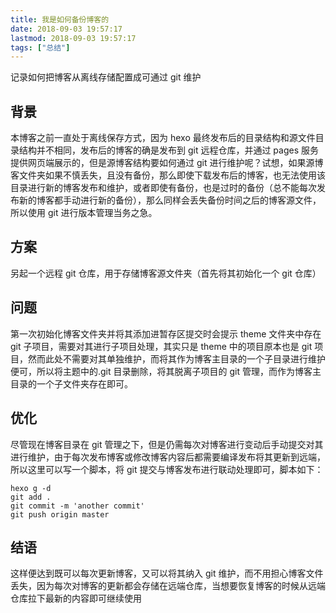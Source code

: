 ```yaml
---
title: 我是如何备份博客的
date: 2018-09-03 19:57:17
lastmod: 2018-09-03 19:57:17
tags: ["总结"]
---
```


记录如何把博客从离线存储配置成可通过 git 维护

<!--more-->

## 背景

本博客之前一直处于离线保存方式，因为 hexo 最终发布后的目录结构和源文件目录结构并不相同，发布后的博客的确是发布到 git 远程仓库，并通过 pages 服务提供网页端展示的，但是源博客结构要如何通过 git 进行维护呢？试想，如果源博客文件夹如果不慎丢失，且没有备份，那么即使下载发布后的博客，也无法使用该目录进行新的博客发布和维护，或者即使有备份，也是过时的备份（总不能每次发布新的博客都手动进行新的备份），那么同样会丢失备份时间之后的博客源文件，所以使用 git 进行版本管理当务之急。

## 方案

另起一个远程 git 仓库，用于存储博客源文件夹（首先将其初始化一个 git 仓库）

## 问题

第一次初始化博客文件夹并将其添加进暂存区提交时会提示 theme 文件夹中存在 git 子项目，需要对其进行子项目处理，其实只是 theme 中的项目原本也是 git 项目，然而此处不需要对其单独维护，而将其作为博客主目录的一个子目录进行维护便可，所以将主题中的.git 目录删除，将其脱离子项目的 git 管理，而作为博客主目录的一个子文件夹存在即可。

## 优化

尽管现在博客目录在 git 管理之下，但是仍需每次对博客进行变动后手动提交对其进行维护，由于每次发布博客或修改博客内容后都需要编译发布将其更新到远端，所以这里可以写一个脚本，将 git 提交与博客发布进行联动处理即可，脚本如下：

```
hexo g -d
git add .
git commit -m 'another commit'
git push origin master
```

## 结语

这样便达到既可以每次更新博客，又可以将其纳入 git 维护，而不用担心博客文件丢失，因为每次对博客的更新都会存储在远端仓库，当想要恢复博客的时候从远端仓库拉下最新的内容即可继续使用
